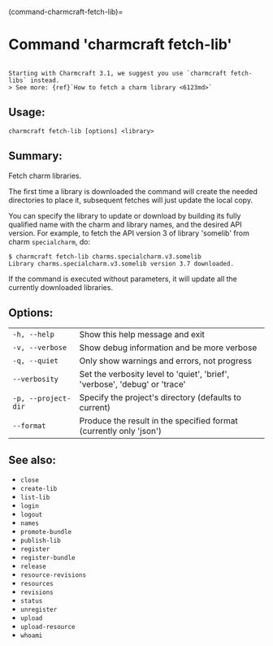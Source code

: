 (command-charmcraft-fetch-lib)=
# Command 'charmcraft fetch-lib'

```{caution}

Starting with Charmcraft 3.1, we suggest you use `charmcraft fetch-libs` instead. 
> See more: {ref}`How to fetch a charm library <6123md>`

```

## Usage:
```text
charmcraft fetch-lib [options] <library>
```

## Summary:

Fetch charm libraries.

The first time a library is downloaded the command will create the needed directories to place it, subsequent fetches will just update the local copy.

You can specify the library to update or download by building its fully qualified name with the charm and library names, and the desired API version. For example, to fetch the API version 3 of library 'somelib' from charm `specialcharm`, do:

```text
$ charmcraft fetch-lib charms.specialcharm.v3.somelib
Library charms.specialcharm.v3.somelib version 3.7 downloaded.
```

If the command is executed without parameters, it will update all the currently downloaded libraries.

## Options:
| | |
|-|-|
| `-h, --help` | Show this help message and exit |
| `-v, --verbose` | Show debug information and be more verbose |
| `-q, --quiet` | Only show warnings and errors, not progress |
| `--verbosity` | Set the verbosity level to 'quiet', 'brief', 'verbose', 'debug' or 'trace' |
| `-p, --project-dir` | Specify the project's directory (defaults to current) |
| `--format` | Produce the result in the specified format (currently only 'json') |

## See also:
- `close`
- `create-lib`
- `list-lib`
- `login`
- `logout`
- `names`
- `promote-bundle`
- `publish-lib`
- `register`
- `register-bundle`
- `release`
- `resource-revisions`
- `resources`
- `revisions`
- `status`
- `unregister`
- `upload`
- `upload-resource`
- `whoami`